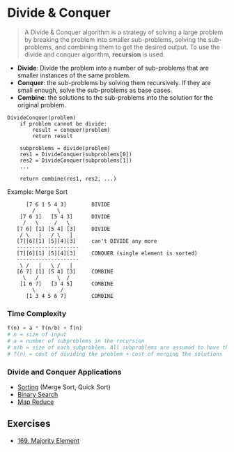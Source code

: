 # Divide & Conquer

> A Divide & Conquer algorithm is a strategy of solving a large problem by breaking the problem into smaller sub-problems, solving the sub-problems, and combining them to get the desired output. To use the divide and conquer algorithm, **recursion** is used.

- **Divide**: Divide the problem into a number of sub-problems that are smaller instances of the same problem.
- **Conquer**: the sub-problems by solving them recursively. If they are small enough, solve the sub-problems as base cases.
- **Combine**: the solutions to the sub-problems into the solution for the original problem.

```
DivideConquer(problem)
    if problem cannot be divide:
        result = conquer(problem)
        return result

    subproblems = divide(problem)
    res1 = DivideConquer(subproblems[0])
    res2 = DivideConquer(subproblems[1])
    ...

    return combine(res1, res2, ...)
```

Example: Merge Sort
```
      [7 6 1 5 4 3]        DIVIDE
        /       \
    [7 6 1]   [5 4 3]      DIVIDE
     /   \     /   \
   [7 6] [1] [5 4] [3]     DIVIDE
    / \   |   / \   |
   [7][6][1] [5][4][3]     can't DIVIDE any more
   --------------------
   [7][6][1] [5][4][3]     CONQUER (single element is sorted)
   --------------------
    \ /   |   \ /   |
   [6 7] [1] [5 4] [3]     COMBINE
     \   /      \  /
    [1 6 7]   [3 4 5]      COMBINE
        \        /
      [1 3 4 5 6 7]        COMBINE
```

### Time Complexity

```py
T(n) = a * T(n/b) + f(n)
# n = size of input
# a = number of subproblems in the recursion
# n/b = size of each subproblem. All subproblems are assumed to have the same size.
# f(n) = cost of dividing the problem + cost of merging the solutions
```

### Divide and Conquer Applications

- [Sorting](<./3.3 Sorting II.md>) (Merge Sort, Quick Sort)
- [Binary Search](<./3.4 Binary Search.md>)
- [Map Reduce](https://en.wikipedia.org/wiki/MapReduce)

## Exercises

- [169. Majority Element](https://leetcode.com/problems/majority-element/)
